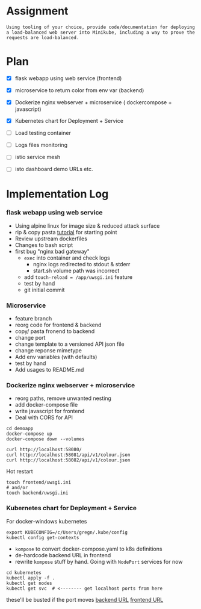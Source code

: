 # Assignment
`Using tooling of your choice, provide code/documentation for deploying a load-balanced web server into Minikube, including a way to prove the requests are load-balanced.`


# Plan
 - [x] flask webapp using web service (frontend)
 - [x] microservice to return color from env var (backend)
 - [x] Dockerize nginx webserver + microservice ( dockercompose + javascript)
 - [x] Kubernetes chart for Deployment + Service
 - [ ] Load testing container
 - [ ] Logs files monitoring 
 - [ ] istio service mesh
 - [ ] isto dashboard demo URLs etc.
 

# Implementation Log

### flask webapp using web service
 * Using alpine linux for image size & reduced attack surface
 * rip & copy pasta [tutorial](https://www.digitalocean.com/community/tutorials/how-to-build-and-deploy-a-flask-application-using-docker-on-ubuntu-18-04) for starting point
 * Review upstream dockerfiles
 * Changes to bash script
 * first bug "nginx bad gateway" 
   - `exec` into container and check logs 
        - nginx logs redirected to stdout & stderr
        - start.sh volume path was incorrect
   - add `touch-reload = /app/uwsgi.ini` feature
   - test by hand
   - git initial commit

### Microservice
 * feature branch
 * reorg code for frontend & backend
 * copy/ pasta fronend to backend
 * change port
 * change template to a versioned API json file
 * change reponse mimetype 
 * Add env variables (with defaults)
 * test by hand
 * Add usages to README.md


### Dockerize nginx webserver + microservice
 * reorg paths, remove unwanted nesting
 * add docker-compose file
 * write javascript for frontend
 * Deal with CORS for API
 

```shell script
cd demoapp
docker-compose up
docker-compose down --volumes

```

```shell script
curl http://localhost:58080/
curl http://localhost:58081/api/v1/colour.json
curl http://localhost:58082/api/v1/colour.json

```


Hot restart
```shell script
touch frontend/uwsgi.ini
# and/or 
touch backend/uwsgi.ini

```

### Kubernetes chart for Deployment + Service
For docker-windows kubernetes
```shell script
export KUBECONFIG=/c/Users/gregn/.kube/config
kubectl config get-contexts

```
 * `kompose` to convert docker-compose.yaml to k8s definitions
 * de-hardcode backend URL in frontend
 * rewrite `kompose` stuff by hand. Going with `NodePort` services for now

```shell script
cd kubernetes
kubectl apply -f .
kubectl get nodes
kubectl get svc  # <-------- get localhost ports from here

```
these'll be busted if the port moves
[backend URL](http://localhost:30039/)
[frontend URL](http://localhost:30467/api/v1/colour.json)
